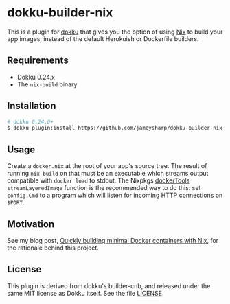 # dokku-builder-nix

This is a plugin for [dokku][] that gives you the option of using [Nix][] to
build your app images, instead of the default Herokuish or Dockerfile builders.

[dokku]: http://dokku.viewdocs.io/dokku/
[Nix]: https://nixos.org/

## Requirements

- Dokku 0.24.x
- The `nix-build` binary

## Installation

```sh
# dokku 0.24.0+
$ dokku plugin:install https://github.com/jameysharp/dokku-builder-nix.git
```

## Usage

Create a `docker.nix` at the root of your app's source tree. The result of
running `nix-build` on that must be an executable which streams output
compatible with `docker load` to stdout. The Nixpkgs [dockerTools][]
`streamLayeredImage` function is the recommended way to do this: set
`config.Cmd` to a program which will listen for incoming HTTP connections on
`$PORT`.

[dockerTools]: https://nixos.org/manual/nixpkgs/stable/#sec-pkgs-dockerTools

## Motivation

See my blog post, [Quickly building minimal Docker containers with Nix][blog],
for the rationale behind this project.

[blog]: https://jamey.thesharps.us/2021/02/03/docker-containers-nix/

## License

This plugin is derived from dokku's builder-cnb, and released under the same
MIT license as Dokku itself. See the file [LICENSE](LICENSE).
